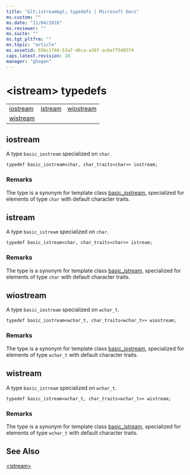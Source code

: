 ```yaml
---
title: "&lt;istream&gt; typedefs | Microsoft Docs"
ms.custom: ""
ms.date: "11/04/2016"
ms.reviewer: ""
ms.suite: ""
ms.tgt_pltfrm: ""
ms.topic: "article"
ms.assetid: 55bc1f84-53a7-46ca-a36f-ac6ef75d0374
caps.latest.revision: 10
manager: "ghogen"
---
```

# &lt;istream&gt; typedefs
||||  
|-|-|-|  
|[iostream](#iostream)|[istream](#istream)|[wiostream](#wiostream)|  
|[wistream](#wistream)|  
  
##  <a name="iostream"></a>  iostream  
 A type `basic_iostream` specialized on `char`.  
  
```  
typedef basic_iostream<char, char_traits<char>> iostream;  
```  
  
### Remarks  
 The type is a synonym for template class [basic_iostream](../standard-library/basic-iostream-class.md), specialized for elements of type `char` with default character traits.  
  
##  <a name="istream"></a>  istream  
 A type `basic_istream` specialized on `char`.  
  
```  
typedef basic_istream<char, char_traits<char>> istream;  
```  
  
### Remarks  
 The type is a synonym for template class [basic_istream](../standard-library/basic-istream-class.md), specialized for elements of type `char` with default character traits.  
  
##  <a name="wiostream"></a>  wiostream  
 A type `basic_iostream` specialized on `wchar_t`.  
  
```  
typedef basic_iostream<wchar_t, char_traits<wchar_t>> wiostream;  
```  
  
### Remarks  
 The type is a synonym for template class [basic_iostream](../standard-library/basic-iostream-class.md), specialized for elements of type `wchar_t` with default character traits.  
  
##  <a name="wistream"></a>  wistream  
 A type `basic_istream` specialized on `wchar_t`.  
  
```  
typedef basic_istream<wchar_t, char_traits<wchar_t>> wistream;  
```  
  
### Remarks  
 The type is a synonym for template class [basic_istream](../standard-library/basic-istream-class.md), specialized for elements of type `wchar_t` with default character traits.  
  
## See Also  
 [\<istream>](../standard-library/istream.md)

